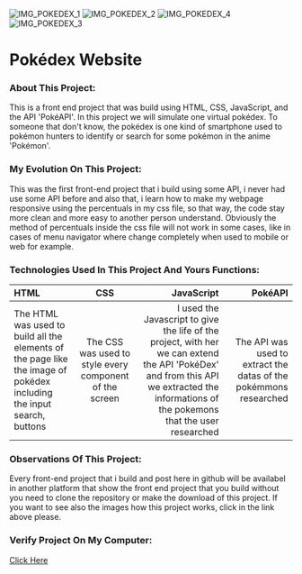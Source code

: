 ![IMG_POKEDEX_1](https://user-images.githubusercontent.com/43014726/212123065-a7779579-4b78-40ce-a677-618d6381b1f5.JPG)
![IMG_POKEDEX_2](https://user-images.githubusercontent.com/43014726/212123066-7c133bca-42fd-4366-ab24-3e3a0afbff7a.JPG)
![IMG_POKEDEX_4](https://user-images.githubusercontent.com/43014726/212123061-ca972ef2-ae85-4230-ac52-d73ce8dd1bac.JPG)
![IMG_POKEDEX_3](https://user-images.githubusercontent.com/43014726/212123068-608843d2-77c1-427f-98a3-215452ce42c6.JPG)


# Pokédex Website

### About This Project:
This is a front end project that was build using HTML, CSS, JavaScript, and the API 'PokéAPI'. In this project we will simulate one virtual pokédex. To someone that don't know, the pokédex is one kind of smartphone used to pokémon hunters to identify or search for some pokémon in the anime 'Pokémon'.

### My Evolution On This Project:
This was the first front-end project that i build using some API, i never had use some API before and also that, i learn how to make my webpage responsive using the percentuals in my css file, so that way, the code stay more clean and more easy to another person understand. Obviously the method of percentuals inside the css file will not work in some cases, like in cases of menu navigator where change completely when used to mobile or web for example.

### Technologies Used In This Project And Yours Functions:

HTML | CSS | JavaScript | PokéAPI
:--------- | :------: | -------: | -------:
The HTML was used to build all the elements of the page like the image of pokédex including the input search, buttons | The CSS was used to style every component of the screen | I used the Javascript to give the life of the project, with her we can extend the API 'PokéDex' and from this API we extracted the informations of the pokemons that the user researched | The API was used to extract the datas of the pokémmons researched

### Observations Of This Project:
Every front-end project that i build and post here in github will be availabel in another platform that show the front end project that you build without you need to clone the repository or make the download of this project. If you want to see also the images how this project works, click in the link above please.

### Verify Project On My Computer:
<a href="https://vercel.com/jpedroleitedesousa-gmailcom/pokedex" target="_blank">Click Here</a>
